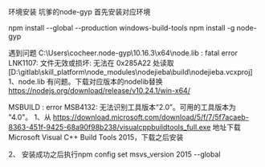 环境安装
坑爹的node-gyp
首先安装对应环境

npm install --global --production windows-build-tools
npm install -g node-gyp


遇到问题
C:\Users\cocheer\.node-gyp\10.16.3\x64\node.lib : fatal error LNK1107: 文件无效或损坏: 无法在 0x285A22 处读取 [D:\gitlab\skill_platform\node_modules\nodejieba\build\nodejieba.vcxproj]
1、node.lib 有问题。下载对应版本的nodelib替换   https://nodejs.org/download/release/v10.24.1/win-x64/






MSBUILD : error MSB4132: 无法识别工具版本“2.0”。可用的工具版本为 "4.0"。
1、从 https://download.microsoft.com/download/5/f/7/5f7acaeb-8363-451f-9425-68a90f98b238/visualcppbuildtools_full.exe 地址下载Microsoft Visual C++ Build Tools 2015，下载之后安装

2、 安装成功之后执行npm config set msvs_version 2015 --global



